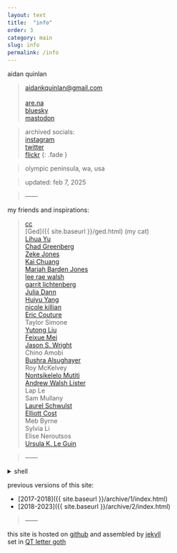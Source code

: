 ```yaml
---
layout: text
title:  "info"
order: 3
category: main
slug: info
permalink: /info
---
```


aidan quinlan

> aidankquinlan@gmail.com\
> \
> [are.na](https://www.are.na/aidan-quinlan)\
> [bluesky](https://bsky.app/profile/goodpileus.bsky.social)\
> [mastodon](https://mastodon.social/@goodpileus)

> archived socials:\
> [instagram](https://www.instagram.com/goodpileus/)\
> [twitter](https://x.com/goodpileus)\
> [flickr](https://www.flickr.com/photos/jollyoldaidan/)
{: .fade }

> olympic peninsula, wa, usa

> updated: feb 7, 2025

> &mdash;&mdash;

<span id="friends"></span>my friends and inspirations:

> [cc](https://cevahirozdogan.net/)\
> [Ged]({{ site.baseurl }}/ged.html) (my cat)\
> [Lihua Yu](http://imageservice.org/)\
> [Chad Greenberg](https://chadgreenberg.net/)\
> [Zeke Jones](https://zekejones.cargo.site/)\
> [Kai Chuang](https://tsng-khai.com/index.html)\
> [Mariah Barden Jones](http://firstknives.club/)\
> [lee rae walsh](https://leeraewalsh.com/)\
> [garrit lichtenberg](https://garrit.net/)\
> [Julia Dann](https://www.juliadann.com/)\
> [Huiyu Yang](https://huiyuu.net/)\
> [nicole killian](http://nylondip.com/)\
> [Eric Couture](https://ecouture.net/)\
> Taylor Simone\
> [Yutong Liu](http://yutongs-portfolio.webflow.io/)\
> [Feixue Mei](https://feixuemei.info/index.html)\
> [Jason S. Wright](http://www.jswrightstudio.net/)\
> Chino Amobi\
> [Bushra Alsughayer](https://bushrasghyr.myportfolio.com/)\
> Roy McKelvey\
> [Nontsikelelo Mutiti](http://nontsikelelomutiti.com/)\
> [Andrew Walsh Lister](https://andrew-lister.info/)\
> Lap Le\
> Sam Mullany\
> [Laurel Schwulst](https://www.laurel.world/)\
> [Elliott Cost](https://elliott.computer/)\
> Meb Byrne\
> Sylvia Li\
> Elise Neroutsos\
> [Ursula K. Le Guin](https://web.archive.org/web/20180105043737/http://www.ursulakleguin.com/)

> &mdash;&mdash;

<details>
  <summary>
    shell
    <span class="handle"></span>
  </summary>
  <img src="/assets/img/face2.jpg" alt="" title="visage" style="max-width:300px;">
</details>

previous versions of this site:
- [2017-2018]({{ site.baseurl }}/archive/1/index.html)
- [2018-2023]({{ site.baseurl }}/archive/2/index.html)

> &mdash;&mdash;

this site is hosted on [github](https://github.com/) and assembled by [jekyll](https://jekyllrb.com/)\
set in [QT letter goth](https://tug.org/FontCatalogue/qtlettergoth/)
